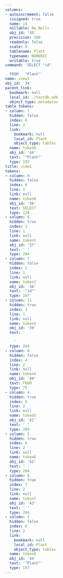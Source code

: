 ```yaml
---
columns:
- autoincrement: false
  issigned: true
  name: id
  nullable: No_Nulls
  obj_id: '35'
  precision: 100
  readonly: false
  scale: 0
  tablename: Plant
  typename: NUMERIC
  writable: true
command: 'SELECT "id"

  FROM   "Plant"'
name: view1
obj_id: '34'
parent_link:
  bookmark: null
  local_id: ./testdb.odb
  object_type: metadatas
table_tokens:
- column: 7
  hidden: false
  index: 8
  line: 2
  link:
    bookmark: null
    local_id: Plant
    object_type: tables
  name: token8
  obj_id: '44'
  text: '"Plant"'
  type: 197
title: view1
tokens:
- column: 0
  hidden: false
  index: 0
  line: 1
  link: null
  name: token0
  obj_id: '36'
  text: SELECT
  type: 129
- column: 6
  hidden: true
  index: 1
  line: 1
  link: null
  name: token1
  obj_id: '37'
  text: ' '
  type: 204
- column: 7
  hidden: false
  index: 2
  line: 1
  link: null
  name: token2
  obj_id: '38'
  text: '"id"'
  type: 197
- column: 11
  hidden: true
  index: 3
  line: 1
  link: null
  name: token3
  obj_id: '39'
  text: '

    '
  type: 204
- column: 0
  hidden: false
  index: 4
  line: 2
  link: null
  name: token4
  obj_id: '40'
  text: FROM
  type: 75
- column: 4
  hidden: true
  index: 5
  line: 2
  link: null
  name: token5
  obj_id: '41'
  text: ' '
  type: 204
- column: 5
  hidden: true
  index: 6
  line: 2
  link: null
  name: token6
  obj_id: '42'
  text: ' '
  type: 204
- column: 6
  hidden: true
  index: 7
  line: 2
  link: null
  name: token7
  obj_id: '43'
  text: ' '
  type: 204
- column: 7
  hidden: false
  index: 8
  line: 2
  link:
    bookmark: null
    local_id: Plant
    object_type: tables
  name: token8
  obj_id: '44'
  text: '"Plant"'
  type: 197
---
```

